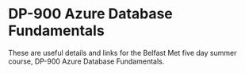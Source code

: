 # DP-900 Azure Database Fundamentals
These are useful details and links for the Belfast Met five day summer course, DP-900 Azure Database Fundamentals.

